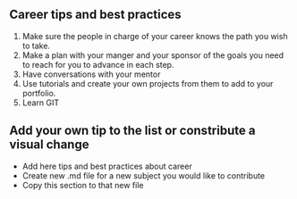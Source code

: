 ## Career tips and best practices

1. Make sure the people in charge of your career knows the path you wish to take.
1. Make a plan with your manger and your sponsor of the goals you need to reach for you to advance in each step.
1. Have conversations with your mentor
1. Use tutorials and create your own projects from them to add to your portfolio.
1. Learn GIT

## Add your own tip to the list or constribute a visual change

- Add here tips and best practices about career
- Create new .md file for a new subject you would like to contribute
- Copy this section to that new file
